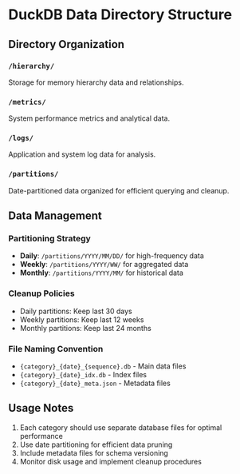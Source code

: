 # DuckDB Data Directory Structure

## Directory Organization

### `/hierarchy/`
Storage for memory hierarchy data and relationships.

### `/metrics/`
System performance metrics and analytical data.

### `/logs/`
Application and system log data for analysis.

### `/partitions/`
Date-partitioned data organized for efficient querying and cleanup.

## Data Management

### Partitioning Strategy
- **Daily**: `/partitions/YYYY/MM/DD/` for high-frequency data
- **Weekly**: `/partitions/YYYY/WW/` for aggregated data
- **Monthly**: `/partitions/YYYY/MM/` for historical data

### Cleanup Policies
- Daily partitions: Keep last 30 days
- Weekly partitions: Keep last 12 weeks
- Monthly partitions: Keep last 24 months

### File Naming Convention
- `{category}_{date}_{sequence}.db` - Main data files
- `{category}_{date}_idx.db` - Index files
- `{category}_{date}_meta.json` - Metadata files

## Usage Notes

1. Each category should use separate database files for optimal performance
2. Use date partitioning for efficient data pruning
3. Include metadata files for schema versioning
4. Monitor disk usage and implement cleanup procedures